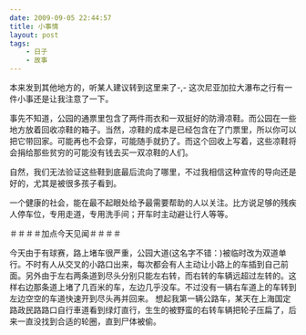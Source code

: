 ```yaml
---
date: 2009-09-05 22:44:57
title: 小事情
layout: post
tags:
    - 日子
    - 故事
---
```

本来发到其他地方的，听某人建议转到这里来了-,-
这次尼亚加拉大瀑布之行有一件小事还是让我注意了一下。

事先不知道，公园的通票里包含了两件雨衣和一双挺好的防滑凉鞋。而公园在一些地方放着回收凉鞋的箱子。当然，凉鞋的成本是已经包含在了门票里，所以你可以把它带回家。可能再也不会穿，可能随手就扔了。而这个回收上写着，这些凉鞋将会捐给那些贫穷的可能没有钱去买一双凉鞋的人们。

自然，我们无法验证这些鞋到底最后流向了哪里，不过我相信这种宣传的导向还是好的，尤其是被很多孩子看到。

一个健康的社会，能在最不起眼处给予最需要帮助的人以关注。比方说足够的残疾人停车位，专用走道，专用洗手间；开车时主动避让行人等等。

＃＃＃＃加点今天见闻＃＃＃＃

今天由于有球赛，路上堵车很严重，公园大道(这名字不错：)被临时改为双道单行。不时有人从交叉的小路口出来，每次都会有人主动让小路上的车插到自己前面。另外由于左右两条道到尽头分别只能左右转，而右转的车辆远超过左转的。这样右边那条道上堵了几百米的车，左边几乎没车。不过没有一辆右车道上的车转到左边空空的车道快速开到尽头再并回来。
想起我第一辆公路车，某天在上海国定路政民路路口自行車道看到绿灯直行，生生的被野蛮的右转车辆把轮子压扁了，后来一直没找到合适的轮圈，直到尸体被偷。
